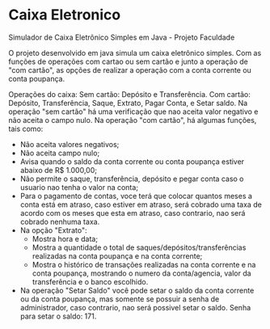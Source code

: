 # Caixa Eletronico
Simulador de Caixa Eletrônico Simples em Java - Projeto Faculdade

O projeto desenvolvido em java simula um caixa eletrônico simples. Com as funções de operações com cartao ou sem cartão e junto a operação de "com cartão", as opções de realizar a operação com a conta corrente ou conta poupança.

Operações do caixa:
  Sem cartão: Depósito e Transferência.
  Com cartão: Depósito, Transferência, Saque, Extrato, Pagar Conta, e Setar saldo.
Na operação "sem cartão" há uma verificação que nao aceita valor negativo e não aceita o campo nulo.
Na operação "com cartão", há algumas funções, tais como:
  - Não aceita valores negativos;
  - Não aceita campo nulo;
  - Avisa quando o saldo da conta corrente ou conta poupança estiver abaixo de R$ 1.000,00;
  - Não permite o saque, transferência, depósito e pegar conta caso o usuario nao tenha o valor na conta;
  - Para o pagamento de contas, voce terá que colocar quantos meses a conta está em atraso, caso estiver em atraso, será cobrado uma taxa de acordo com os meses que esta em atraso, caso contrario, nao será cobrado nenhuma taxa.
  - Na opção "Extrato":
    - Mostra hora e data;
    - Mostra a quantidade o total de saques/depósitos/transferências realizadas na conta poupança e na conta corrente;
    - Mostra o histórico de transações realizadas na conta corrente e na conta poupança, mostrando o numero da conta/agencia, valor da transferência e o banco escolhido.
  - Na operação "Setar Saldo" você pode setar o saldo da conta corrente ou da conta poupança, mas somente se possuir a senha de administrador, caso contrario, nao será possivel setar o saldo. Senha para setar o saldo: 171.

